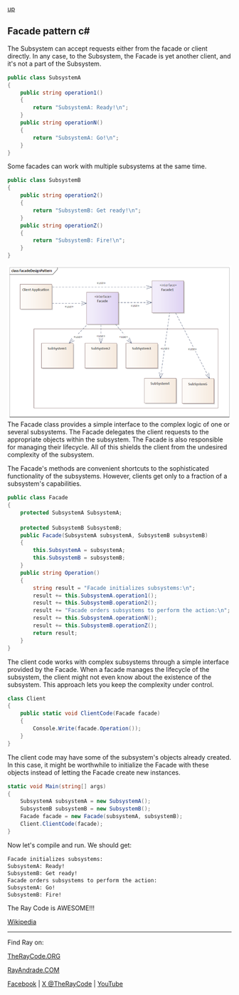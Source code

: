 [up](../README.md)

## Facade pattern c#

The Subsystem can accept requests either from the facade or client directly. 
In any case, to the Subsystem, the Facade is yet another client, and it's not a part of the Subsystem.
```c#
public class SubsystemA
{
    public string operation1()
    {
        return "SubsystemA: Ready!\n";
    }
    public string operationN()
    {
        return "SubsystemA: Go!\n";
    }
}
```
Some facades can work with multiple subsystems at the same time.
```c#
public class SubsystemB
{
    public string operation2()
    {
        return "SubsystemB: Get ready!\n";
    }
    public string operationZ()
    {
        return "SubsystemB: Fire!\n";
    }
}
```
![Factory](/UMLs/images/Facade/Facade-3.png)
The Facade class provides a simple interface to the complex logic of one or several subsystems. 
The Facade delegates the client requests to the appropriate objects within the subsystem. 
The Facade is also responsible for managing their lifecycle. 
All of this shields the client from the undesired complexity of the subsystem.

The Facade's methods are convenient shortcuts to the sophisticated functionality of the subsystems. 
However, clients get only to a fraction of a subsystem's capabilities.

```c#
public class Facade
{
    protected SubsystemA SubsystemA;
    
    protected SubsystemB SubsystemB;
    public Facade(SubsystemA subsystemA, SubsystemB subsystemB)
    {
        this.SubsystemA = subsystemA;
        this.SubsystemB = subsystemB;
    }
    public string Operation()
    {
        string result = "Facade initializes subsystems:\n";
        result += this.SubsystemA.operation1();
        result += this.SubsystemB.operation2();
        result += "Facade orders subsystems to perform the action:\n";
        result += this.SubsystemA.operationN();
        result += this.SubsystemB.operationZ();
        return result;
    }
}
```

The client code works with complex subsystems through a simple interface provided by the Facade. 
When a facade manages the lifecycle of the subsystem, the client might not even know about the existence of the subsystem. 
This approach lets you keep the complexity under control.
```c#
class Client
{
    public static void ClientCode(Facade facade)
    {
        Console.Write(facade.Operation());
    }
}
```
The client code may have some of the subsystem's objects already created. 
In this case, it might be worthwhile to initialize the Facade with these objects instead of letting the Facade create new instances.
```C#
static void Main(string[] args)
{
    SubsystemA subsystemA = new SubsystemA();
    SubsystemB subsystemB = new SubsystemB();
    Facade facade = new Facade(subsystemA, subsystemB);
    Client.ClientCode(facade);
}
```
Now let's compile and run.
We should get:
```run
Facade initializes subsystems:
SubsystemA: Ready!
SubsystemB: Get ready!
Facade orders subsystems to perform the action:
SubsystemA: Go!
SubsystemB: Fire!
```

The Ray Code is AWESOME!!!

[Wikipedia](https://en.wikipedia.org/wiki/Facade_pattern)

----------------------------------------------------------------------------------------------------

Find Ray on:

[TheRayCode.ORG](https://www.TheRayCode.org)

[RayAndrade.COM](https://www.RayAndrade.com)

[Facebook](https://www.facebook.com/TheRayCode/) | [X @TheRayCode](https://www.x.com/TheRayCode/) | [YouTube](https://www.youtube.com/TheRayCode/)
